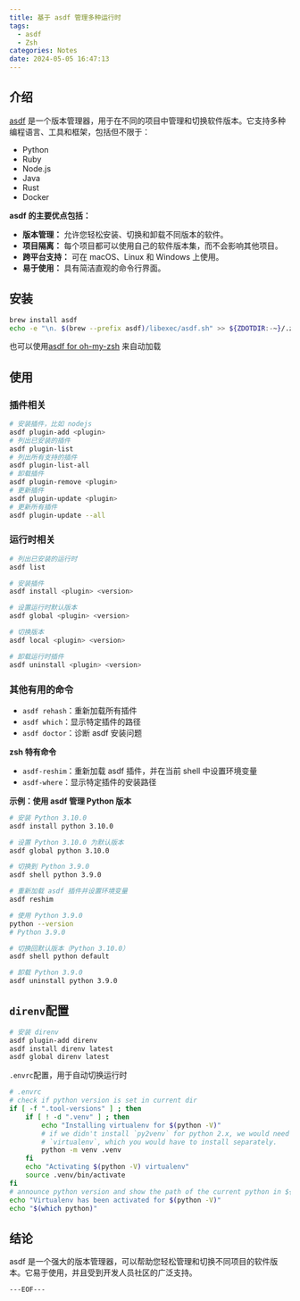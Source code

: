 ```yaml
---
title: 基于 asdf 管理多种运行时
tags:
  - asdf
  - Zsh
categories: Notes
date: 2024-05-05 16:47:13
---
```



## 介绍

[asdf](https://asdf-vm.com/) 是一个版本管理器，用于在不同的项目中管理和切换软件版本。它支持多种编程语言、工具和框架，包括但不限于：

- Python
- Ruby
- Node.js
- Java
- Rust
- Docker

**asdf 的主要优点包括：**

- **版本管理：** 允许您轻松安装、切换和卸载不同版本的软件。
- **项目隔离：** 每个项目都可以使用自己的软件版本集，而不会影响其他项目。
- **跨平台支持：** 可在 macOS、Linux 和 Windows 上使用。
- **易于使用：** 具有简洁直观的命令行界面。

<escape><!-- more --></escape>

## 安装

```bash
brew install asdf
echo -e "\n. $(brew --prefix asdf)/libexec/asdf.sh" >> ${ZDOTDIR:-~}/.zshrc
```

也可以使用[asdf for oh-my-zsh](https://github.com/ohmyzsh/ohmyzsh/blob/master/plugins/asdf/asdf.plugin.zsh) 来自动加载

## 使用

### 插件相关

```bash
# 安装插件，比如 nodejs
asdf plugin-add <plugin>
# 列出已安装的插件
asdf plugin-list
# 列出所有支持的插件
asdf plugin-list-all
# 卸载插件
asdf plugin-remove <plugin>
# 更新插件
asdf plugin-update <plugin>
# 更新所有插件
asdf plugin-update --all
```

### 运行时相关

```bash
# 列出已安装的运行时
asdf list

# 安装插件
asdf install <plugin> <version>

# 设置运行时默认版本
asdf global <plugin> <version>

# 切换版本
asdf local <plugin> <version>

# 卸载运行时插件
asdf uninstall <plugin> <version>
```

### 其他有用的命令

- `asdf rehash`：重新加载所有插件
- `asdf which`：显示特定插件的路径
- `asdf doctor`：诊断 asdf 安装问题

**zsh 特有命令**

- `asdf-reshim`：重新加载 asdf 插件，并在当前 shell 中设置环境变量
- `asdf-where`：显示特定插件的安装路径

**示例：使用 asdf 管理 Python 版本**

```bash
# 安装 Python 3.10.0
asdf install python 3.10.0

# 设置 Python 3.10.0 为默认版本
asdf global python 3.10.0

# 切换到 Python 3.9.0
asdf shell python 3.9.0

# 重新加载 asdf 插件并设置环境变量
asdf reshim

# 使用 Python 3.9.0
python --version
# Python 3.9.0

# 切换回默认版本（Python 3.10.0）
asdf shell python default

# 卸载 Python 3.9.0
asdf uninstall python 3.9.0
```

## `direnv`配置

```bash
# 安装 direnv
asdf plugin-add direnv
asdf install direnv latest
asdf global direnv latest
```

`.envrc`配置，用于自动切换运行时

```bash
# .envrc
# check if python version is set in current dir
if [ -f ".tool-versions" ] ; then
    if [ ! -d ".venv" ] ; then
        echo "Installing virtualenv for $(python -V)"
        # if we didn't install `py2venv` for python 2.x, we would need to use
        # `virtualenv`, which you would have to install separately.
        python -m venv .venv
    fi
    echo "Activating $(python -V) virtualenv"
    source .venv/bin/activate
fi
# announce python version and show the path of the current python in ${PATH}
echo "Virtualenv has been activated for $(python -V)"
echo "$(which python)"
```

## 结论

asdf 是一个强大的版本管理器，可以帮助您轻松管理和切换不同项目的软件版本。它易于使用，并且受到开发人员社区的广泛支持。

`---EOF---`
